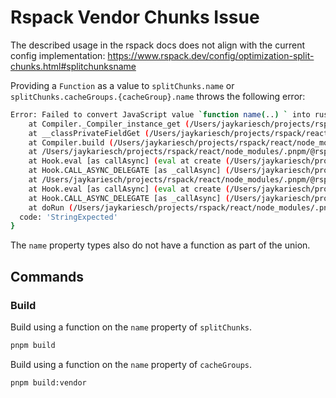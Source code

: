 # Rspack Vendor Chunks Issue

The described usage in the rspack docs does not align with the current config implementation:
https://www.rspack.dev/config/optimization-split-chunks.html#splitchunksname

Providing a `Function` as a value to `splitChunks.name` or `splitChunks.cacheGroups.{cacheGroup}.name` throws the following error:

```sh
Error: Failed to convert JavaScript value `function name(..) ` into rust type `String`
    at Compiler._Compiler_instance_get (/Users/jaykariesch/projects/rspack/react/node_modules/.pnpm/@rspack+core@0.2.0_webpack-dev-server@4.13.1_webpack@5.76.0/node_modules/@rspack/core/src/compiler.ts:280:4)
    at __classPrivateFieldGet (/Users/jaykariesch/projects/rspack/react/node_modules/.pnpm/@rspack+core@0.2.0_webpack-dev-server@4.13.1_webpack@5.76.0/node_modules/@rspack/core/dist/compiler.js:34:48)
    at Compiler.build (/Users/jaykariesch/projects/rspack/react/node_modules/.pnpm/@rspack+core@0.2.0_webpack-dev-server@4.13.1_webpack@5.76.0/node_modules/@rspack/core/src/compiler.ts:815:24)
    at /Users/jaykariesch/projects/rspack/react/node_modules/.pnpm/@rspack+core@0.2.0_webpack-dev-server@4.13.1_webpack@5.76.0/node_modules/@rspack/core/src/compiler.ts:784:11
    at Hook.eval [as callAsync] (eval at create (/Users/jaykariesch/projects/rspack/react/node_modules/.pnpm/tapable@2.2.1/node_modules/tapable/lib/HookCodeFactory.js:33:10), <anonymous>:6:1)
    at Hook.CALL_ASYNC_DELEGATE [as _callAsync] (/Users/jaykariesch/projects/rspack/react/node_modules/.pnpm/tapable@2.2.1/node_modules/tapable/lib/Hook.js:18:14)
    at /Users/jaykariesch/projects/rspack/react/node_modules/.pnpm/@rspack+core@0.2.0_webpack-dev-server@4.13.1_webpack@5.76.0/node_modules/@rspack/core/src/compiler.ts:779:20
    at Hook.eval [as callAsync] (eval at create (/Users/jaykariesch/projects/rspack/react/node_modules/.pnpm/tapable@2.2.1/node_modules/tapable/lib/HookCodeFactory.js:33:10), <anonymous>:15:1)
    at Hook.CALL_ASYNC_DELEGATE [as _callAsync] (/Users/jaykariesch/projects/rspack/react/node_modules/.pnpm/tapable@2.2.1/node_modules/tapable/lib/Hook.js:18:14)
    at doRun (/Users/jaykariesch/projects/rspack/react/node_modules/.pnpm/@rspack+core@0.2.0_webpack-dev-server@4.13.1_webpack@5.76.0/node_modules/@rspack/core/src/compiler.ts:775:25) {
  code: 'StringExpected'
}
```

The `name` property types also do not have a function as part of the union.

## Commands

### Build
Build using a function on the `name` property of `splitChunks`.
```sh
pnpm build
```

Build using a function on the `name` property of `cacheGroups`.
```sh
pnpm build:vendor
```
